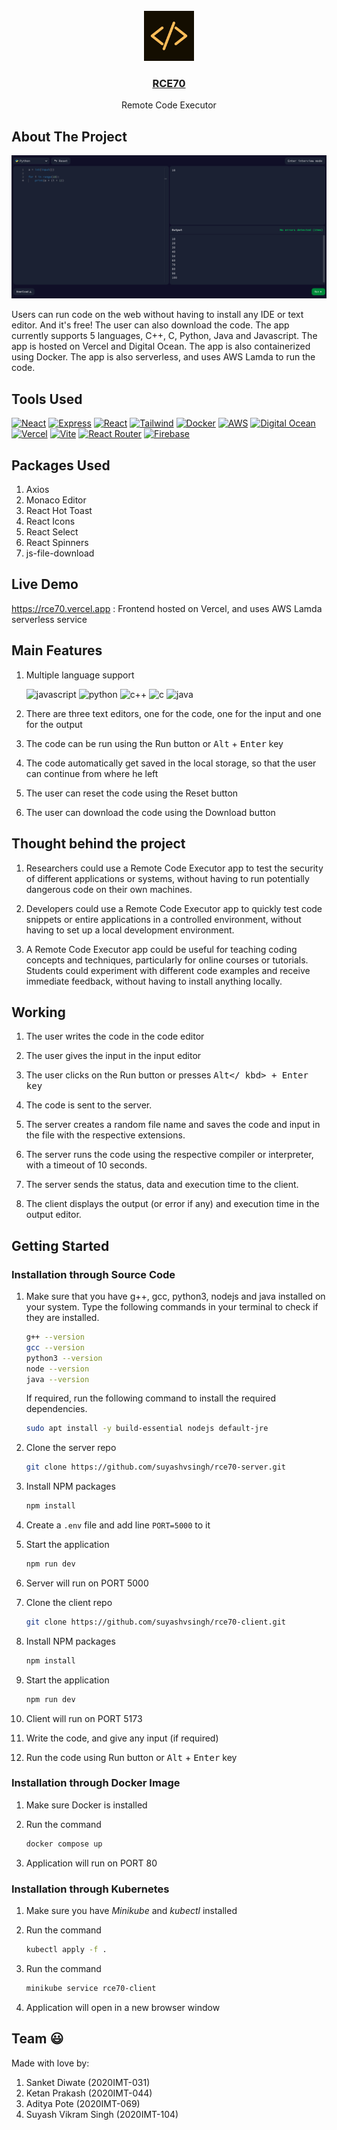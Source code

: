 <br />
<div align="center">
      <img src="public/images/logo.png" alt="Logo" height="80">

<h3 align="center">
  <a href="https://rce70.vercel.app/">
      RCE70
  </a>
</h3>

  <p align="center">
      Remote Code Executor
   <br />
</div>

## About The Project

[![Product Name Screen Shot][product-screenshot]](https://rce70.vercel.app/)

Users can run code on the web without having to install any IDE or text editor. And it's free! The user can also download the code. The app currently supports 5 languages, C++, C, Python, Java and Javascript. The app is hosted on Vercel and Digital Ocean. The app is also containerized using Docker. The app is also serverless, and uses AWS Lamda to run the code.

## Tools Used

[![Neact][node.js]][node-url]
[![Express][express.js]][express-url]
[![React][react.js]][react-url]
[![Tailwind][tailwind]][tailwind-url]
[![Docker][docker]][docker-url]
[![AWS][aws]][aws-url]
[![Digital Ocean][digital-ocean]][digital-ocean-url]
[![Vercel][vercel]][vercel-url]
[![Vite][vite]][vite-url]
[![React Router][react-router]][react-router-url]
[![Firebase][firebase]][firebase-url]

## Packages Used

1. Axios
2. Monaco Editor
3. React Hot Toast
4. React Icons
5. React Select
6. React Spinners
7. js-file-download

## Live Demo

https://rce70.vercel.app : Frontend hosted on Vercel, and uses AWS Lamda serverless service

## Main Features

1. Multiple language support

    ![javascript]
    ![python]
    ![c++]
    ![c]
    ![java]

2. There are three text editors, one for the code, one for the input and one for the output

3. The code can be run using the Run button or <kbd>Alt</kbd> + <kbd>Enter</kbd> key

4. The code automatically get saved in the local storage, so that the user can continue from where he left

5. The user can reset the code using the Reset button

6. The user can download the code using the Download button

## Thought behind the project

1. Researchers could use a Remote Code Executor app to test the security of different applications or systems, without having to run potentially dangerous code on their own machines.

2. Developers could use a Remote Code Executor app to quickly test code snippets or entire applications in a controlled environment, without having to set up a local development environment.

3. A Remote Code Executor app could be useful for teaching coding concepts and techniques, particularly for online courses or tutorials. Students could experiment with different code examples and receive immediate feedback, without having to install anything locally.

## Working

1. The user writes the code in the code editor

2. The user gives the input in the input editor

3. The user clicks on the Run button or presses <kbd>Alt</
   kbd> + <kbd>Enter</kbd> key

4. The code is sent to the server.

5. The server creates a random file name and saves the code
   and input in the file with the respective extensions.

6. The server runs the code using the respective compiler or
   interpreter, with a timeout of 10 seconds.

7. The server sends the status, data and execution time to
   the client.

8. The client displays the output (or error if any) and
   execution time in the output editor.

## Getting Started

### Installation through Source Code

1. Make sure that you have g++, gcc, python3, nodejs and java installed on your system. Type the following commands in your terminal to check if they are installed.

    ```sh
    g++ --version
    gcc --version
    python3 --version
    node --version
    java --version
    ```

    If required, run the following command to install the required dependencies.

    ```sh
    sudo apt install -y build-essential nodejs default-jre
    ```

2. Clone the server repo

    ```sh
    git clone https://github.com/suyashvsingh/rce70-server.git
    ```

3. Install NPM packages

    ```sh
    npm install
    ```

4. Create a `.env` file and add line `PORT=5000` to it

5. Start the application

    ```sh
    npm run dev
    ```

6. Server will run on PORT 5000

7. Clone the client repo

    ```sh
    git clone https://github.com/suyashvsingh/rce70-client.git
    ```

8. Install NPM packages

    ```sh
    npm install
    ```

9. Start the application

    ```sh
    npm run dev
    ```

10. Client will run on PORT 5173

11. Write the code, and give any input (if required)

12. Run the code using Run button or <kbd>Alt</kbd> + <kbd>Enter</kbd> key

### Installation through Docker Image

1. Make sure Docker is installed

2. Run the command

    ```sh
    docker compose up
    ```

3. Application will run on PORT 80

### Installation through Kubernetes

1. Make sure you have _Minikube_ and _kubectl_ installed

2. Run the command

    ```sh
    kubectl apply -f .
    ```

3. Run the command

    ```sh
    minikube service rce70-client
    ```

4. Application will open in a new browser window

## Team 😃

Made with love by:

1. Sanket Diwate (2020IMT-031)
2. Ketan Prakash (2020IMT-044)
3. Aditya Pote (2020IMT-069)
4. Suyash Vikram Singh (2020IMT-104)

[product-screenshot]: public/images/HomePage.png
[react.js]: https://img.shields.io/badge/React-20232A?style=for-the-badge&logo=react&logoColor=61DAFB
[react-url]: https://reactjs.org/
[node.js]: https://img.shields.io/badge/Node.js-339933?style=for-the-badge&logo=nodedotjs&logoColor=white
[node-url]: https://nodejs.org/en/
[express.js]: https://img.shields.io/badge/Express.js-000000?style=for-the-badge&logo=express&logoColor=white
[express-url]: https://expressjs.com/
[tailwind]: https://img.shields.io/badge/tailwindcss-%2338B2AC.svg?style=for-the-badge&logo=tailwind-css&logoColor=white
[tailwind-url]: https://tailwindcss.com/
[docker]: https://img.shields.io/badge/docker-%230db7ed.svg?style=for-the-badge&logo=docker&logoColor=white
[docker-url]: https://www.docker.com/
[aws]: https://img.shields.io/badge/AWS-%23FF9900.svg?style=for-the-badge&logo=amazon-aws&logoColor=white
[aws-url]: https://aws.amazon.com/
[digital-ocean]: https://img.shields.io/badge/DigitalOcean-%230167ff.svg?style=for-the-badge&logo=digitalOcean&logoColor=white
[digital-ocean-url]: https://www.digitalocean.com/
[vercel]: https://img.shields.io/badge/vercel-%23000000.svg?style=for-the-badge&logo=vercel&logoColor=white
[vercel-url]: https://www.vercel.com/
[vite]: https://img.shields.io/badge/vite-%23646CFF.svg?style=for-the-badge&logo=vite&logoColor=white
[vite-url]: https://vitejs.dev/
[react-router]: https://img.shields.io/badge/React_Router-CA4245?style=for-the-badge&logo=react-router&logoColor=white
[react-router-url]: https://reactrouter.com/en/main
[firebase]: https://img.shields.io/badge/Firebase-039BE5?style=for-the-badge&logo=Firebase&logoColor=white
[firebase-url]: https://firebase.google.com/
[c++]: https://img.shields.io/badge/c++-%2300599C.svg?style=for-the-badge&logo=c%2B%2B&logoColor=white
[c]: https://img.shields.io/badge/c-%2300599C.svg?style=for-the-badge&logo=c&logoColor=white
[python]: https://img.shields.io/badge/python-3670A0?style=for-the-badge&logo=python&logoColor=ffdd54
[javascript]: https://img.shields.io/badge/javascript-%23323330.svg?style=for-the-badge&logo=javascript&logoColor=%23F7DF1E
[java]: https://img.shields.io/badge/java-%23ED8B00.svg?style=for-the-badge&logo=java&logoColor=white
